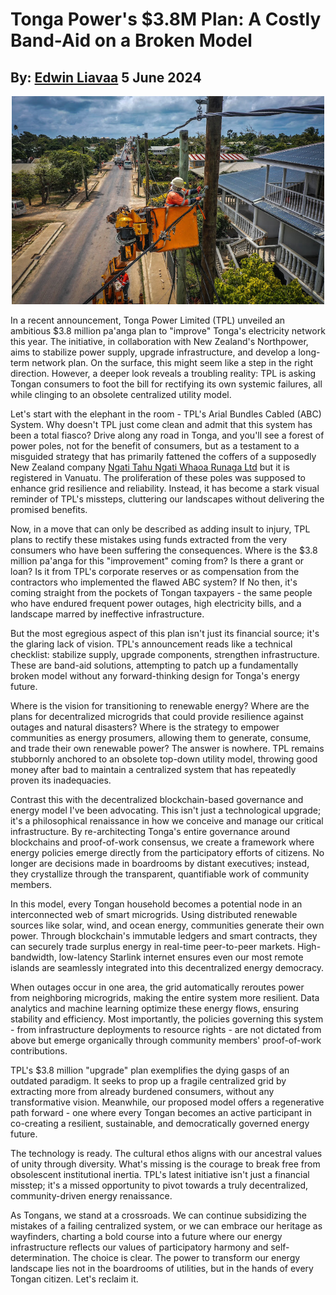 # Tonga Power's $3.8M Plan: A Costly Band-Aid on a Broken Model
## By: [Edwin Liavaa](https://github.cepeaters:om/EdwinLiavaa) 5 June 2024

<p align="center">
 <img width="500" src="https://github.com/EdwinLiavaa/liavaa.space/blob/main/blog/20240605/pic.png">
</p>

In a recent announcement, Tonga Power Limited (TPL) unveiled an ambitious $3.8 million pa'anga plan to "improve" Tonga's electricity network this year. The initiative, in collaboration with New Zealand's Northpower, aims to stabilize power supply, upgrade infrastructure, and develop a long-term network plan. On the surface, this might seem like a step in the right direction. However, a deeper look reveals a troubling reality: TPL is asking Tongan consumers to foot the bill for rectifying its own systemic failures, all while clinging to an obsolete centralized utility model.

Let's start with the elephant in the room - TPL's Arial Bundles Cabled (ABC) System. Why doesn't TPL just come clean and admit that this system has been a total fiasco? Drive along any road in Tonga, and you'll see a forest of power poles, not for the benefit of consumers, but as a testament to a misguided strategy that has primarily fattened the coffers of a supposedly New Zealand company [Ngati Tahu Ngati Whaoa Runaga Ltd](https://www.rnz.co.nz/international/pacific-news/311270/tonga-comfortable-with-maori-trust-agreement) but it is registered in Vanuatu. The proliferation of these poles was supposed to enhance grid resilience and reliability. Instead, it has become a stark visual reminder of TPL's missteps, cluttering our landscapes without delivering the promised benefits.

Now, in a move that can only be described as adding insult to injury, TPL plans to rectify these mistakes using funds extracted from the very consumers who have been suffering the consequences. Where is the $3.8 million pa'anga for this "improvement" coming from? Is there a grant or loan? Is it from TPL's corporate reserves or as compensation from the contractors who implemented the flawed ABC system? If No then, it's coming straight from the pockets of Tongan taxpayers - the same people who have endured frequent power outages, high electricity bills, and a landscape marred by ineffective infrastructure.

But the most egregious aspect of this plan isn't just its financial source; it's the glaring lack of vision. TPL's announcement reads like a technical checklist: stabilize supply, upgrade components, strengthen infrastructure. These are band-aid solutions, attempting to patch up a fundamentally broken model without any forward-thinking design for Tonga's energy future.

Where is the vision for transitioning to renewable energy? Where are the plans for decentralized microgrids that could provide resilience against outages and natural disasters? Where is the strategy to empower communities as energy prosumers, allowing them to generate, consume, and trade their own renewable power? The answer is nowhere. TPL remains stubbornly anchored to an obsolete top-down utility model, throwing good money after bad to maintain a centralized system that has repeatedly proven its inadequacies.

Contrast this with the decentralized blockchain-based governance and energy model I've been advocating. This isn't just a technological upgrade; it's a philosophical renaissance in how we conceive and manage our critical infrastructure. By re-architecting Tonga's entire governance around blockchains and proof-of-work consensus, we create a framework where energy policies emerge directly from the participatory efforts of citizens. No longer are decisions made in boardrooms by distant executives; instead, they crystallize through the transparent, quantifiable work of community members.

In this model, every Tongan household becomes a potential node in an interconnected web of smart microgrids. Using distributed renewable sources like solar, wind, and ocean energy, communities generate their own power. Through blockchain's immutable ledgers and smart contracts, they can securely trade surplus energy in real-time peer-to-peer markets. High-bandwidth, low-latency Starlink internet ensures even our most remote islands are seamlessly integrated into this decentralized energy democracy.

When outages occur in one area, the grid automatically reroutes power from neighboring microgrids, making the entire system more resilient. Data analytics and machine learning optimize these energy flows, ensuring stability and efficiency. Most importantly, the policies governing this system - from infrastructure deployments to resource rights - are not dictated from above but emerge organically through community members' proof-of-work contributions.

TPL's $3.8 million "upgrade" plan exemplifies the dying gasps of an outdated paradigm. It seeks to prop up a fragile centralized grid by extracting more from already burdened consumers, without any transformative vision. Meanwhile, our proposed model offers a regenerative path forward - one where every Tongan becomes an active participant in co-creating a resilient, sustainable, and democratically governed energy future.

The technology is ready. The cultural ethos aligns with our ancestral values of unity through diversity. What's missing is the courage to break free from obsolescent institutional inertia. TPL's latest initiative isn't just a financial misstep; it's a missed opportunity to pivot towards a truly decentralized, community-driven energy renaissance.

As Tongans, we stand at a crossroads. We can continue subsidizing the mistakes of a failing centralized system, or we can embrace our heritage as wayfinders, charting a bold course into a future where our energy infrastructure reflects our values of participatory harmony and self-determination. The choice is clear. The power to transform our energy landscape lies not in the boardrooms of utilities, but in the hands of every Tongan citizen. Let's reclaim it.